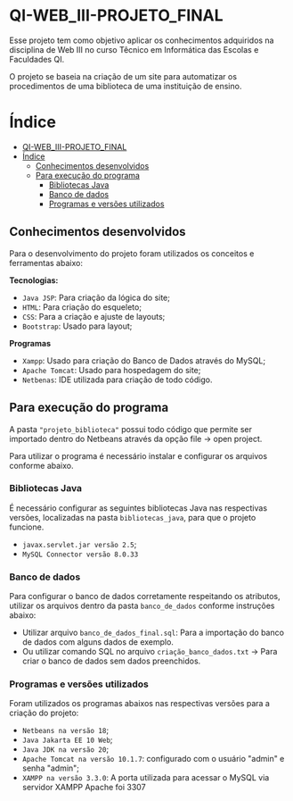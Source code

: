 # QI-WEB_III-PROJETO_FINAL

Esse projeto tem como objetivo aplicar os conhecimentos adquiridos na disciplina de Web III no curso Têcnico em Informática das Escolas e Faculdades QI.

O projeto se baseia na criação de um site para automatizar os procedimentos de uma biblioteca de uma instituição de ensino.

# Índice

- [QI-WEB\_III-PROJETO\_FINAL](#qi-web_iii-projeto_final)
- [Índice](#índice)
  - [Conhecimentos desenvolvidos](#conhecimentos-desenvolvidos)
  - [Para execução do programa](#para-execução-do-programa)
    - [Bibliotecas Java](#bibliotecas-java)
    - [Banco de dados](#banco-de-dados)
    - [Programas e versões utilizados](#programas-e-versões-utilizados)


## Conhecimentos desenvolvidos

Para o desenvolvimento do projeto foram utilizados os conceitos e ferramentas abaixo:

**Tecnologias:**

- `Java JSP`: Para criação da lógica do site;
- `HTML`: Para criação do esqueleto;
- `CSS`: Para a criação e ajuste de layouts;
- `Bootstrap`: Usado para layout;

**Programas**

- `Xampp`: Usado para criação do Banco de Dados através do MySQL;
- `Apache Tomcat`: Usado para hospedagem do site;
- `Netbenas`: IDE utilizada para criação de todo código.

## Para execução do programa

A pasta `"projeto_biblioteca"` possui todo código que permite ser importado dentro do Netbeans através da opção file -> open project.

Para utilizar o programa é necessário instalar e configurar os arquivos conforme abaixo.

### Bibliotecas Java

É necessário configurar as seguintes bibliotecas Java nas respectivas versões, localizadas na pasta `bibliotecas_java`, para que o projeto funcione.

- `javax.servlet.jar versão 2.5`;
- `MySQL Connector versão 8.0.33`

### Banco de dados

Para configurar o banco de dados corretamente respeitando os atributos, utilizar os arquivos dentro da pasta `banco_de_dados` conforme instruções abaixo:

- Utilizar arquivo `banco_de_dados_final.sql`: Para a importação do banco de dados com alguns dados de exemplo.
- Ou utilizar comando SQL no arquivo `criação_banco_dados.txt` -> Para criar o banco de dados sem dados preenchidos.

### Programas e versões utilizados

Foram utilizados os programas abaixos nas respectivas versões para a criação do projeto:

- `Netbeans na versão 18`;
- `Java Jakarta EE 10 Web`;
- `Java JDK na versão 20`;
- `Apache Tomcat na versão 10.1.7`: configurado com o usuário "admin" e senha "admin";
- `XAMPP na versão 3.3.0`: A porta utilizada para acessar o MySQL via servidor XAMPP Apache foi 3307
